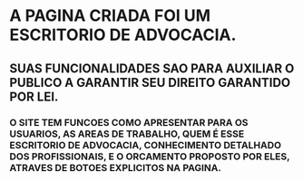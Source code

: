# A PAGINA CRIADA FOI UM ESCRITORIO DE ADVOCACIA.

## SUAS FUNCIONALIDADES SAO PARA AUXILIAR O PUBLICO A GARANTIR SEU DIREITO GARANTIDO POR LEI.

### O SITE TEM FUNCOES COMO APRESENTAR PARA OS USUARIOS, AS AREAS DE TRABALHO, QUEM É ESSE ESCRITORIO DE ADVOCACIA, CONHECIMENTO DETALHADO DOS PROFISSIONAIS, E O ORCAMENTO PROPOSTO POR ELES, ATRAVES DE BOTOES EXPLICITOS NA PAGINA.